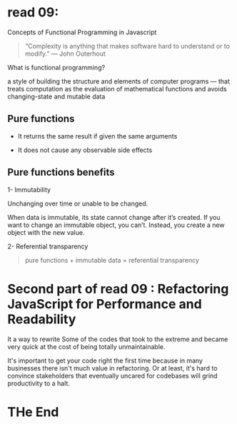 # read 09: 

Concepts of Functional Programming in Javascript

>“Complexity is anything that makes software hard to understand or to modify." — John Outerhout

What is functional programming?

a style of building the structure and elements of computer programs — that treats computation as the evaluation of mathematical functions and avoids changing-state and mutable data 

## Pure functions

* It returns the same result if given the same arguments

* It does not cause any observable side effects

## Pure functions benefits

1- Immutability

Unchanging over time or unable to be changed.

When data is immutable, its state cannot change after it’s created. If you want to change an immutable object, you can’t. Instead, you create a new object with the new value.

2- Referential transparency

> pure functions + immutable data = referential transparency


# Second part of read 09 : Refactoring JavaScript for Performance and Readability

It a way to rewrite  Some of the codes that took  to the extreme and became very quick at the cost of being totally unmaintainable.

It's important to get your code right the first time because in many businesses there isn't much value in refactoring. Or at least, it's hard to convince stakeholders that eventually uncared for codebases will grind productivity to a halt.



# THe End

